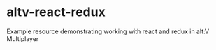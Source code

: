 # altv-react-redux
Example resource demonstrating working with react and redux in alt:V Multiplayer
